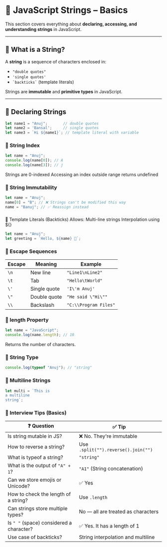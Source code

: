 # 📘 JavaScript Strings – Basics

This section covers everything about **declaring, accessing, and understanding strings** in JavaScript.

---

## 🔹 What is a String?

A **string** is a sequence of characters enclosed in:

- `"double quotes"`
- `'single quotes'`
- `` `backticks` `` (template literals)

Strings are **immutable** and **primitive types** in JavaScript.

---

## 🔸 Declaring Strings

```js
let name1 = "Anuj";       // double quotes
let name2 = 'Bansal';     // single quotes
let name3 = `Hi ${name1}`; // template literal with variable
```

### 🔸 String Index
```js
let name = "Anuj";
console.log(name[0]); // A
console.log(name[3]); // j
```
Strings are 0-indexed
Accessing an index outside range returns undefined

### 🔸 String Immutability
```js
let name = "Anuj";
name[0] = "B"; // ❌ Strings can't be modified this way
name = "Banuj"; // ✅ Reassign instead
```


### 
🔸 Template Literals (Backticks)
    Allows:
        Multi-line strings
        Interpolation using ${}

```js
let name = "Anuj";
let greeting = `Hello, ${name} 👋`;
```

### 🔸 Escape Sequences
| Escape | Meaning      | Example               |
| ------ | ------------ | --------------------- |
| `\n`   | New line     | `"Line1\nLine2"`      |
| `\t`   | Tab          | `"Hello\tWorld"`      |
| `\'`   | Single quote | `'I\'m Anuj'`         |
| `\"`   | Double quote | `"He said \"Hi\""`    |
| `\\`   | Backslash    | `"C:\\Program Files"` |


### 🔸 length Property
```js
let name = "JavaScript";
console.log(name.length); // 10
```
Returns the number of characters.

### 🔸 String Type
```js
console.log(typeof "Anuj"); // "string"
```

### 🔸 Multiline Strings
```js
let multi = `This is
a multiline
string`;
```

### 📌 Interview Tips (Basics)
| ❓ Question                               | ✅ Tip                               |
| ---------------------------------------- | ----------------------------------- |
| Is string mutable in JS?                 | ❌ No. They're immutable             |
| How to reverse a string?                 | Use `.split("").reverse().join("")` |
| What is typeof a string?                 | `"string"`                          |
| What is the output of `"A" + 1`?         | `"A1"` (String concatenation)       |
| Can we store emojis or Unicode?          | ✅ Yes                               |
| How to check the length of a string?     | Use `.length`                       |
| Can strings store multiple types?        | No — all are treated as characters  |
| Is `" "` (space) considered a character? | ✅ Yes. It has a length of 1         |
| Use case of backticks?                   | String interpolation and multiline  |














